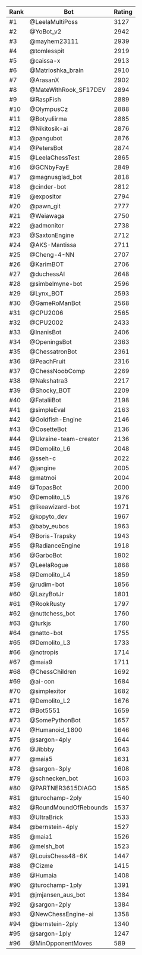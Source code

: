 Rank|Bot|Rating
---|---|---
#1|@LeelaMultiPoss|3127
#2|@YoBot_v2|2942
#3|@mayhem23111|2939
#4|@tomlesspit|2919
#5|@caissa-x|2913
#6|@Matrioshka_brain|2910
#7|@ArasanX|2902
#8|@MateWithRook_SF17DEV|2894
#9|@RaspFish|2889
#10|@OlympusCz|2888
#11|@Botyuliirma|2885
#12|@Nikitosik-ai|2876
#13|@pangubot|2876
#14|@PetersBot|2874
#15|@LeelaChessTest|2865
#16|@GCNbyFayE|2849
#17|@magnusglad_bot|2818
#18|@cinder-bot|2812
#19|@expositor|2794
#20|@pawn_git|2777
#21|@Weiawaga|2750
#22|@admonitor|2738
#23|@SaxtonEngine|2712
#24|@AKS-Mantissa|2711
#25|@Cheng-4-NN|2707
#26|@KarimBOT|2706
#27|@duchessAI|2648
#28|@simbelmyne-bot|2596
#29|@Lynx_BOT|2593
#30|@GameRoManBot|2568
#31|@CPU2006|2565
#32|@CPU2002|2433
#33|@InanisBot|2406
#34|@OpeningsBot|2363
#35|@ChessatronBot|2361
#36|@PeachFruit|2316
#37|@ChessNoobComp|2269
#38|@Nakshatra3|2217
#39|@Shocky_BOT|2209
#40|@FataliiBot|2198
#41|@simpleEval|2163
#42|@Goldfish-Engine|2146
#43|@CosetteBot|2136
#44|@Ukraine-team-creator|2136
#45|@Demolito_L6|2048
#46|@sseh-c|2022
#47|@jangine|2005
#48|@matmoi|2004
#49|@TopasBot|2000
#50|@Demolito_L5|1976
#51|@likeawizard-bot|1971
#52|@kopyto_dev|1967
#53|@baby_eubos|1963
#54|@Boris-Trapsky|1943
#55|@RadianceEngine|1918
#56|@GarboBot|1902
#57|@LeelaRogue|1868
#58|@Demolito_L4|1859
#59|@rudim-bot|1856
#60|@LazyBotJr|1801
#61|@RookRusty|1797
#62|@nuttchess_bot|1760
#63|@turkjs|1760
#64|@natto-bot|1755
#65|@Demolito_L3|1733
#66|@notropis|1714
#67|@maia9|1711
#68|@ChessChildren|1692
#69|@ai-con|1684
#70|@simplexitor|1682
#71|@Demolito_L2|1676
#72|@Bot5551|1659
#73|@SomePythonBot|1657
#74|@Humanoid_1800|1646
#75|@sargon-4ply|1644
#76|@Jibbby|1643
#77|@maia5|1631
#78|@sargon-3ply|1608
#79|@schnecken_bot|1603
#80|@PARTNER3615DIAGO|1565
#81|@turochamp-2ply|1540
#82|@RoundMoundOfRebounds|1537
#83|@UltraBrick|1533
#84|@bernstein-4ply|1527
#85|@maia1|1526
#86|@melsh_bot|1523
#87|@LouisChess48-6K|1447
#88|@Cizme|1415
#89|@Humaia|1408
#90|@turochamp-1ply|1391
#91|@jmjansen_aus_bot|1384
#92|@sargon-2ply|1384
#93|@NewChessEngine-ai|1358
#94|@bernstein-2ply|1340
#95|@sargon-1ply|1247
#96|@MinOpponentMoves|589
